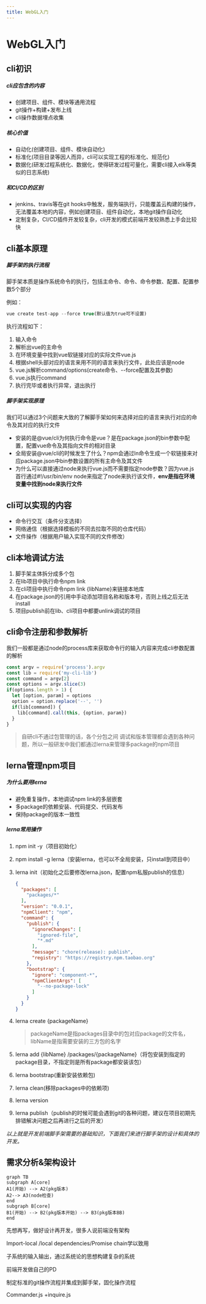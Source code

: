 ```yaml
---
title: WebGL入门
---
```


# WebGL入门

## cli初识

##### cli应包含的内容

- 创建项目、组件、模块等通用流程
- git操作+构建+发布上线
- cli操作数据埋点收集

##### 核心价值

- 自动化(创建项目、组件、模块自动化)
- 标准化(项目目录等因人而异，cli可以实现工程的标准化、规范化)
- 数据化(研发过程系统化、数据化，使得研发过程可量化，需要cli接入elk等类似的日志系统)

##### 和CI/CD的区别

- jenkins、travis等在git hooks中触发，服务端执行，只能覆盖云构建的操作，无法覆盖本地的内容，例如创建项目、组件自动化，本地git操作自动化
- 定制复杂，CI/CD插件开发较复杂，cli开发的模式前端开发较熟悉上手会比较快

## cli基本原理

##### 脚手架的执行流程

脚手架本质是操作系统命令的执行，包括主命令、命令、命令参数、配置、配置参数5个部分

例如：

```javascript
vue create test-app --force true(默认值为true可不设置)
```

执行流程如下：

1. 输入命令
2. 解析出vue的主命令
3. 在环境变量中找到vue软链接对应的实际文件vue.js
4. 根据shell头部对应的语言来用不同的语言来执行文件，此处应该是node
5. vue.js解析command/options(create命令、--force配置及其参数)
6. vue.js执行command
7. 执行完毕或者执行异常，退出执行

##### 脚手架实现原理

我们可以通过3个问题来大致的了解脚手架如何来选择对应的语言来执行对应的命令及其对应的执行文件

- 安装的是@vue/cli为何执行命令是vue？是在package.json的bin参数中配置，配置vue命令及其指向文件的相对目录
- 全局安装@vue/cli的时候发生了什么？npm会通过ln命令生成一个软链接来对应package.json中bin参数设置的所有主命令及其文件
- 为什么可以直接通过node来执行vue.js而不需要指定node参数？因为vue.js首行通过#!/usr/bin/env node来指定了node来执行该文件，**env是指在环境变量中找到node来执行文件**

## cli可以实现的内容

- 命令行交互（条件分支选择）
- 网络通信（根据选择模板的不同去拉取不同的仓库代码）
- 文件操作（根据用户输入实现不同的文件修改）

## cli本地调试方法

1. 脚手架主体拆分成多个包
2. 在lib项目中执行命令npm link
3. 在cli项目中执行命令npm link {libName}来链接本地库
4. 在package.json的引用中手动添加项目名称和版本号，否则上线之后无法install
5. 项目publish前在lib、cli项目中都要unlink调试的项目

## cli命令注册和参数解析

我们一般都是通过node的process库来获取命令行的输入内容来完成cli参数配置的解析

```js
const argv = require('process').argv
const lib = require('my-cli-lib')
const command = argv[2]
const options = argv.slice(3)
if(options.length > 1) {
  let [option, param] = options
  option = option.replace('--', '')
  if(lib[command]) {
    lib[command].call(this, {option, param})
  }
}
```

> 自研cli不通过包管理的话，各个分包之间 调试和版本管理都会遇到各种问题，所以一般研发中我们都通过lerna来管理多package的npm项目

## lerna管理npm项目

##### 为什么要用lerna

- 避免重复操作，本地调试npm link的多层嵌套
- 多package的依赖安装、代码提交、代码发布
- 保持package的版本一致性

##### lerna常用操作

1. npm init -y（项目初始化）

2. npm install -g lerna（安装lerna，也可以不全局安装，只install到项目中）

3. lerna init（初始化之后要修改lerna.json，配置npm私服publish的信息）

   ```json
   {
     "packages": [
       "packages/*"
     ],
     "version": "0.0.1",
     "npmClient": "npm",
     "command": {
       "publish": {
         "ignoreChanges": [
           "ignored-file",
           "*.md"
         ],
         "message": "chore(release): publish",
         "registry": "https://registry.npm.taobao.org"
       },
       "bootstrap": {
         "ignore": "component-*",
         "npmClientArgs": [
           "--no-package-lock"
         ]
       }
     }
   }
   
   ```

4. lerna create {packageName}

   > packageName是指packages目录中的包对应package的文件名，libName是指需要安装的三方包的名字

5. lerna add {libName}  /packages/{packageName}（将包安装到指定的package目录，不指定则是所有package都安装该包）

6. lerna bootstrap(重新安装依赖包)

7. lerna clean(移除packages中的依赖项)

8. lerna version

9. lerna publish（publish的时候可能会遇到git的各种问题，建议在项目初期先排错解决问题之后再进行之后的开发）

*以上就是开发前端脚手架需要的基础知识，下面我们来进行脚手架的设计和具体的开发。*

## 需求分析&架构设计

```mermaid
graph TB
subgraph A[core]
A1(开始) --> A2(pkg版本)
A2--> A3(node检查)
end
subgraph B[core]
B1(开始) --> B2(pkg版本开始) --> B3(pkg版本BB)
end
```

先想再写，做好设计再开发，很多人说前端没有架构

Import-local /local dependencies/Promise chain学以致用

子系统的输入输出，通过系统论的思想构建复杂的系统

前端开发做自己的PD

制定标准的git操作流程并集成到脚手架，固化操作流程

Commander.js +inquire.js
